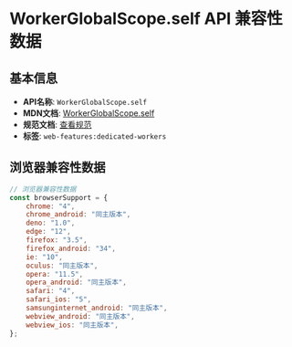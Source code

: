 # WorkerGlobalScope.self API 兼容性数据

## 基本信息

- **API名称**: `WorkerGlobalScope.self`
- **MDN文档**: [WorkerGlobalScope.self](https://developer.mozilla.org/docs/Web/API/WorkerGlobalScope/self)
- **规范文档**: [查看规范](https://html.spec.whatwg.org/multipage/workers.html#dom-workerglobalscope-self-dev)
- **标签**: `web-features:dedicated-workers`

## 浏览器兼容性数据

```javascript
// 浏览器兼容性数据
const browserSupport = {
    chrome: "4",
    chrome_android: "同主版本",
    deno: "1.0",
    edge: "12",
    firefox: "3.5",
    firefox_android: "34",
    ie: "10",
    oculus: "同主版本",
    opera: "11.5",
    opera_android: "同主版本",
    safari: "4",
    safari_ios: "5",
    samsunginternet_android: "同主版本",
    webview_android: "同主版本",
    webview_ios: "同主版本",
};

```

